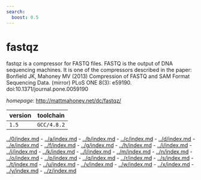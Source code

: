 ```yaml
---
search:
  boost: 0.5
---
```

# fastqz

fastqz is a compressor for FASTQ files. FASTQ is the output of DNA sequencing machines.  It is one of the compressors described in the paper: Bonfield JK, Mahoney MV (2013) Compression of  FASTQ and SAM Format Sequencing Data. (mirror) PLoS ONE 8(3): e59190. doi:10.1371/journal.pone.0059190

*homepage*: <http://mattmahoney.net/dc/fastqz/>

version | toolchain
--------|----------
``1.5`` | ``GCC/4.8.2``

[../0/index.md](0) - [../a/index.md](a) - [../b/index.md](b) - [../c/index.md](c) - [../d/index.md](d) - [../e/index.md](e) - [../f/index.md](f) - [../g/index.md](g) - [../h/index.md](h) - [../i/index.md](i) - [../j/index.md](j) - [../k/index.md](k) - [../l/index.md](l) - [../m/index.md](m) - [../n/index.md](n) - [../o/index.md](o) - [../p/index.md](p) - [../q/index.md](q) - [../r/index.md](r) - [../s/index.md](s) - [../t/index.md](t) - [../u/index.md](u) - [../v/index.md](v) - [../w/index.md](w) - [../x/index.md](x) - [../y/index.md](y) - [../z/index.md](z)

